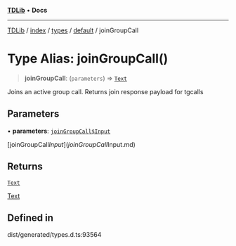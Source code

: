 [**TDLib**](../../../../../../README.md) • **Docs**

***

[TDLib](../../../../../../modules.md) / [index](../../../../../README.md) / [types](../../../README.md) / [default](../README.md) / joinGroupCall

# Type Alias: joinGroupCall()

> **joinGroupCall**: (`parameters`) => [`Text`](Text-1.md)

Joins an active group call. Returns join response payload for tgcalls

## Parameters

• **parameters**: [`joinGroupCall$Input`](joinGroupCall$Input.md)

[joinGroupCall$Input](joinGroupCall$Input.md)

## Returns

[`Text`](Text-1.md)

[Text](Text-1.md)

## Defined in

dist/generated/types.d.ts:93564
